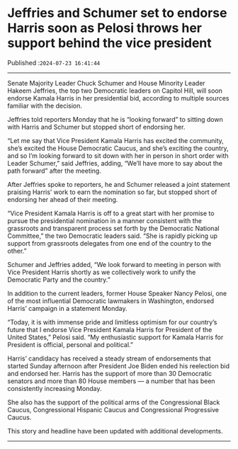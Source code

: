 # Jeffries and Schumer set to endorse Harris soon as Pelosi throws her support behind the vice president

Published :`2024-07-23 16:41:44`

---

Senate Majority Leader Chuck Schumer and House Minority Leader Hakeem Jeffries, the top two Democratic leaders on Capitol Hill, will soon endorse Kamala Harris in her presidential bid, according to multiple sources familiar with the decision.

Jeffries told reporters Monday that he is “looking forward” to sitting down with Harris and Schumer but stopped short of endorsing her.

“Let me say that Vice President Kamala Harris has excited the community, she’s excited the House Democratic Caucus, and she’s exciting the country, and so I’m looking forward to sit down with her in person in short order with Leader Schumer,” said Jeffries, adding, “We’ll have more to say about the path forward” after the meeting.

After Jeffries spoke to reporters, he and Schumer released a joint statement praising Harris’ work to earn the nomination so far, but stopped short of endorsing her ahead of their meeting.

“Vice President Kamala Harris is off to a great start with her promise to pursue the presidential nomination in a manner consistent with the grassroots and transparent process set forth by the Democratic National Committee,” the two Democratic leaders said. “She is rapidly picking up support from grassroots delegates from one end of the country to the other.”

Schumer and Jeffries added, “We look forward to meeting in person with Vice President Harris shortly as we collectively work to unify the Democratic Party and the country.”

In addition to the current leaders, former House Speaker Nancy Pelosi, one of the most influential Democratic lawmakers in Washington, endorsed Harris’ campaign in a statement Monday.

“Today, it is with immense pride and limitless optimism for our country’s future that I endorse Vice President Kamala Harris for President of the United States,” Pelosi said. “My enthusiastic support for Kamala Harris for President is official, personal and political.”

Harris’ candidacy has received a steady stream of endorsements that started Sunday afternoon after President Joe Biden ended his reelection bid and endorsed her. Harris has the support of more than 30 Democratic senators and more than 80 House members — a number that has been consistently increasing Monday.

She also has the support of the political arms of the Congressional Black Caucus, Congressional Hispanic Caucus and Congressional Progressive Caucus.

This story and headline have been updated with additional developments.

---

